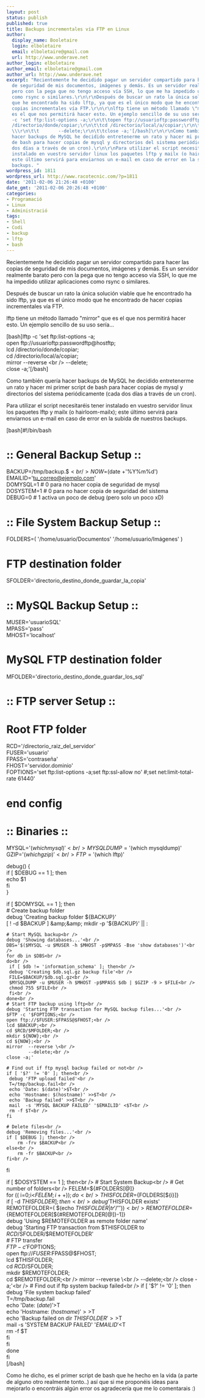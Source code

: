 ```yaml
---
layout: post
status: publish
published: true
title: Backups incrementales vía FTP en Linux
author:
  display_name: Booletaire
  login: elboletaire
  email: elboletaire@gmail.com
  url: http://www.underave.net
author_login: elboletaire
author_email: elboletaire@gmail.com
author_url: http://www.underave.net
excerpt: "Recientemente he decidido pagar un servidor compartido para hacer las copias
  de seguridad de mis documentos, imágenes y demás. Es un servidor realmente barato
  pero con la pega que no tengo acceso vía SSH, lo que me ha impedido utilizar aplicaciones
  como rsync o similares.\r\n\r\nDespués de buscar un rato la única solución viable
  que he encontrado ha sido lftp, ya que es el único modo que he encontrado de hacer
  copias incrementales vía FTP.\r\n\r\nlftp tiene un método llamado \"mirror\" que
  es el que nos permitirá hacer esto. Un ejemplo sencillo de su uso sería...\r\n\r\n[bash]lftp
  -c 'set ftp:list-options -a;\r\n\t\topen ftp://usuarioftp:passwordftp@hostftp;\r\n\t\tlcd
  /directorio/donde/copiar;\r\n\t\tcd /directorio/local/a/copiar;\r\n\t\tmirror --reverse
  \\\r\n\t\t       --delete;\r\n\t\tclose -a;'[/bash]\r\n\r\nComo también quería
  hacer backups de MySQL he decidido entretenerme un rato y hacer mi primer script
  de bash para hacer copias de mysql y directorios del sistema periódicamente (cada
  dos días a través de un cron).\r\n\r\nPara utilizar el script necesitaréis tener
  instalado en vuestro servidor linux los paquetes lftp y mailx (o hairloom-mailx);
  este último servirá para enviarnos un e-mail en caso de error en la subida de nuestros
  backups. "
wordpress_id: 1811
wordpress_url: http://www.racotecnic.com/?p=1811
date: '2011-02-06 21:26:48 +0100'
date_gmt: '2011-02-06 20:26:48 +0100'
categories:
- Programació
- Linux
- Administració
tags:
- Shell
- Codi
- backup
- lftp
- bash
---
```


Recientemente he decidido pagar un servidor compartido para hacer las copias de seguridad de mis documentos, imágenes y demás. Es un servidor realmente barato pero con la pega que no tengo acceso vía SSH, lo que me ha impedido utilizar aplicaciones como rsync o similares.

Después de buscar un rato la única solución viable que he encontrado ha sido lftp, ya que es el único modo que he encontrado de hacer copias incrementales vía FTP.

lftp tiene un método llamado "mirror" que es el que nos permitirá hacer esto. Un ejemplo sencillo de su uso sería...

[bash]lftp -c 'set ftp:list-options -a;<br />
		open ftp://usuarioftp:passwordftp@hostftp;<br />
		lcd /directorio/donde/copiar;<br />
		cd /directorio/local/a/copiar;<br />
		mirror --reverse \<br />
		       --delete;<br />
		close -a;'[/bash]

Como también quería hacer backups de MySQL he decidido entretenerme un rato y hacer mi primer script de bash para hacer copias de mysql y directorios del sistema periódicamente (cada dos días a través de un cron).

Para utilizar el script necesitaréis tener instalado en vuestro servidor linux los paquetes lftp y mailx (o hairloom-mailx); este último servirá para enviarnos un e-mail en caso de error en la subida de nuestros backups. <a id="more"></a><a id="more-1811"></a>

[bash]#!/bin/bash

# :: General Backup Setup ::<br />
BACKUP=/tmp/backup.$$<br />
NOW=$(date +'%Y%m%d')<br />
EMAILID='tu_correo@ejemplo.com'<br />
DOMYSQL=1 # 0 para no hacer copia de seguridad de mysql<br />
DOSYSTEM=1 # 0 para no hacer copia de seguridad del sistema<br />
DEBUG=0 # 1 activa un poco de debug (pero solo un poco xD)

# :: File System Backup Setup ::<br />
FOLDERS=( '/home/usuario/Documentos' '/home/usuario/Imágenes' )<br />
# FTP destination folder<br />
SFOLDER='directorio_destino_donde_guardar_la_copia'

# :: MySQL Backup Setup ::<br />
MUSER='usuarioSQL'<br />
MPASS='pass'<br />
MHOST='localhost'<br />
# MySQL FTP destination folder<br />
MFOLDER='directorio_destino_donde_guardar_los_sql'

# :: FTP server Setup ::<br />
# Root FTP folder<br />
RCD='/directorio_raiz_del_servidor'<br />
FUSER='usuario'<br />
FPASS='contraseña'<br />
FHOST='servidor.dominio'<br />
FOPTIONS='set ftp:list-options -a;set ftp:ssl-allow no' #;set net:limit-total-rate 61440'

# end config

# :: Binaries ::<br />
MYSQL='$(which mysql)'<br />
MYSQLDUMP='$(which mysqldump)'<br />
GZIP='$(which gzip)'<br />
FTP='$(which lftp)'

debug() {<br />
	if [ $DEBUG == 1 ]; then<br />
		echo $1<br />
	fi<br />
}

if [ $DOMYSQL == 1 ]; then<br />
	# Create backup folder<br />
	debug 'Creating backup folder ${BACKUP}'<br />
	[ ! -d $BACKUP ] &amp;&amp; mkdir -p '${BACKUP}' || :

	# Start MySQL backup<br />
	debug 'Showing databases...'<br />
	DBS='$($MYSQL -u $MUSER -h $MHOST -p$MPASS -Bse 'show databases')'<br />
	for db in $DBS<br />
	do<br />
	 if [ $db != 'information_schema' ]; then<br />
	 debug 'Creating $db.sql.gz backup file'<br />
	 FILE=$BACKUP/$db.sql.gz<br />
	 $MYSQLDUMP -u $MUSER -h $MHOST -p$MPASS $db | $GZIP -9 > $FILE<br />
	 chmod 755 $FILE<br />
	 fi<br />
	done<br />
	# Start FTP backup using lftp<br />
	debug 'Starting FTP transaction for MySQL backup files...'<br />
	$FTP -c '$FOPTIONS;<br />
	open ftp://$FUSER:$FPASS@$FHOST;<br />
	lcd $BACKUP;<br />
	cd $RCD/$MFOLDER;<br />
	mkdir ${NOW};<br />
	cd ${NOW};<br />
	mirror  --reverse \<br />
			--delete;<br />
	close -a;'

	# Find out if ftp mysql backup failed or not<br />
	if [ '$?' != '0' ]; then<br />
	 debug 'FTP upload failed'<br />
	 T=/tmp/backup.fail<br />
	 echo 'Date: $(date)'>$T<br />
	 echo 'Hostname: $(hostname)' >>$T<br />
	 echo 'Backup failed' >>$T<br />
	 mail  -s 'MYSQL BACKUP FAILED' '$EMAILID' <$T<br />
	 rm -f $T<br />
	fi

	# Delete files<br />
	debug 'Removing files...'<br />
	if [ $DEBUG ]; then<br />
		rm -frv $BACKUP<br />
	else<br />
		rm -fr $BACKUP<br />
	fi<br />
fi

if [ $DOSYSTEM == 1 ]; then<br />
	# Start System Backup<br />
	# Get number of folders<br />
	FELEM=${#FOLDERS[@]}<br />
	for (( i=0;i<$FELEM;i++)); do<br />
		THISFOLDER=${FOLDERS[${i}]}<br />
		if [ -d $THISFOLDER ]; then<br />
			debug '$THISFOLDER exists'<br />
			REMOTEFOLDER=( $(echo $THISFOLDER | tr '/' ' ') )<br />
			REMOTEFOLDER=${REMOTEFOLDER[${#REMOTEFOLDER[@]}-1]}<br />
			debug 'Using $REMOTEFOLDER as remote folder name'<br />
			debug 'Starting FTP transaction from $THISFOLDER to $RCD/$SFOLDER/$REMOTEFOLDER'<br />
			# FTP transfer<br />
			$FTP -c '$FOPTIONS;<br />
				open ftp://$FUSER:$FPASS@$FHOST;<br />
				lcd $THISFOLDER;<br />
				cd $RCD/$SFOLDER;<br />
				mkdir $REMOTEFOLDER;<br />
				cd $REMOTEFOLDER;<br />
				mirror  --reverse \<br />
						--delete;<br />
				close -a;'<br />
			# Find out if ftp system backup failed<br />
			if [ '$?' != '0' ]; then<br />
			 debug 'File system backup failed'<br />
			 T=/tmp/backup.fail<br />
			 echo 'Date: $(date)'>$T<br />
			 echo 'Hostname: $(hostname)' >>$T<br />
			 echo 'Backup failed on dir $THISFOLDER' >>$T<br />
			 mail  -s 'SYSTEM BACKUP FAILED' '$EMAILID' <$T<br />
			 rm -f $T<br />
			fi<br />
		fi<br />
	done<br />
fi<br />
[/bash]

Como he dicho, es el primer script de bash que he hecho en la vida (a parte de alguno otro realmente tonto..) así que si me proponéis ideas para mejorarlo o encontráis algún error os agradecería que me lo comentarais :)
